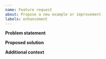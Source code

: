 ```yaml
---
name: Feature request
about: Propose a new example or improvement
labels: enhancement
---
```


**Problem statement**

**Proposed solution**

**Additional context**
